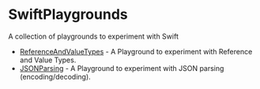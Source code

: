 SwiftPlaygrounds
================

A collection of playgrounds to experiment with Swift

* [ReferenceAndValueTypes](https://github.com/andrea-prearo/SwiftPlaygrounds/blob/master/ReferenceAndValueTypes) - A Playground to experiment with Reference and Value Types.
* [JSONParsing](https://github.com/andrea-prearo/SwiftPlaygrounds/blob/master/JSONParsing) - A Playground to experiment with JSON parsing (encoding/decoding).
